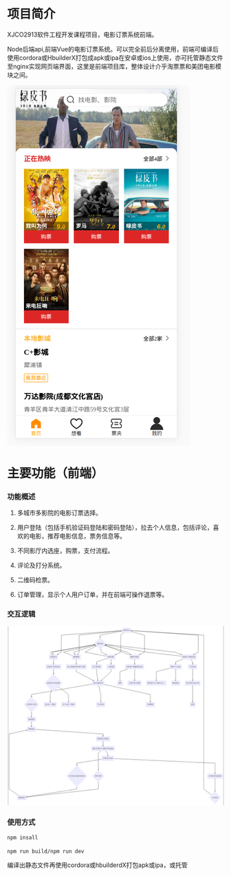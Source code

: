 # 项目简介

XJCO2913软件工程开发课程项目，电影订票系统前端。

Node后端api,前端Vue的电影订票系统。可以完全前后分离使用，前端可编译后使用cordora或HbuilderX打包成apk或ipa在安卓或ios上使用，亦可托管静态文件至nginx实现网页端界面，这里是前端项目库，整体设计介乎淘票票和美团电影模块之间。

![image-20210421202620950](RADEME/image-20210421202620950.png)

#  主要功能（前端）

### 功能概述

1. 多城市多影院的电影订票选择。

2. 用户登陆（包括手机验证码登陆和密码登陆），拉去个人信息，包括评论，喜欢的电影，推荐电影信息，票务信息等。

3. 不同影厅内选座，购票，支付流程。

4. 评论及打分系统。

5. 二维码检票。

6. 订单管理，显示个人用户订单，并在前端可操作退票等。

### 交互逻辑




![image-20210421212931190](RADEME/image-20210421212931190.png)

### 使用方式

```shell
npm insall

npm run build/npm run dev

```

编译出静态文件再使用cordora或hbuilderdX打包apk或ipa，或托管